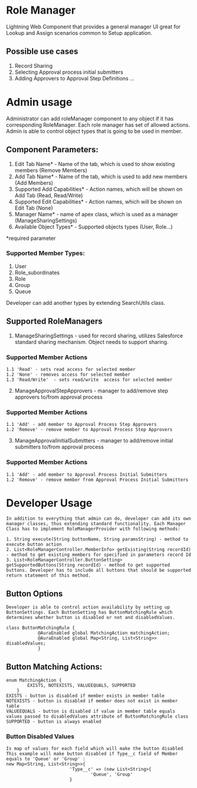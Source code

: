 # Role Manager

Lightning Web Component that provides a general manager UI great for Lookup and Assign scenarios common to Setup application.

## Possible use cases 
1. Record Sharing
2. Selecting Approval process initial submitters
3. Adding Approvers to Approval Step Definitions
...

# Admin usage

Administrator can add  roleManager component to any object if it has corresponding RoleManager. Each role manager has set of allowed actions. Admin is able to control object types that is going to be used in member.

## Component Parameters:
1. Edit Tab Name* - Name of the tab, which is used to show existing members (Remove Members)
2. Add Tab Name*  - Name of the tab, which is used to add new members (Add Members)
3. Supported Add Capabilities* - Action names, which will be shown on Add Tab (Read, Read/Write)
4. Supported Edit Capabilities* - Action names, which will be shown on Edit Tab (None)
5. Manager Name* - name of apex class, which is used as a manager (ManageSharingSettings)
6. Available Object Types* - Supported objects types (User, Role...)

*required parameter 
### Supported Member Types:
1. User
2. Role_subordinates
3. Role
4. Group
5. Queue

Developer can add another types by extending SearchUtils class.

## Supported RoleManagers
1. ManageSharingSettings - used for record sharing, utilizes Salesforce standard sharing mechanism. Object needs to support sharing.
### Supported Member Actions
    1.1 'Read' - sets read access for selected member
    1.2 'None' - removes access for selected member
    1.3 'Read/Write'  - sets read/write  access for selected member
2. ManageApprovalStepApprovers - manager to add/remove step approvers to/from approval process
### Supported Member Actions
    1.1 'Add' - add member to Approval Process Step Approvers
    1.2 'Remove' - remove member to Approval Process Step Approvers
3. ManageApprovalInitialSubmitters - manager to add/remove initial submitters to/from approval process
### Supported Member Actions
    1.1 'Add' - add member to Approval Process Initial Submitters
    1.2 'Remove' - remove member from Approval Process Initial Submitters
    
# Developer Usage
    
    In addition to everything that admin can do, developer can add its own manager classes, thus extending standard functionality. Each Manager Class has to implement RoleManagerProvider with following methods:
    
    1. String execute(String buttonName, String paramsString) - method to execute button action
    2. List<RoleManagerController.MemberInfo> getExisting(String recordId) - method to get existing members for specified in parameters record Id
    3. List<RoleManagerController.ButtonSetting> getSupportedButtons(String recordId) - method to get supported buttons. Developer has to include all buttons that should be supported return statement of this method.
    
## Button Options
    Developer is able to control action availability by setting up ButtonSettings. Each ButtonSetting has ButtonMatchingRule which determines whether button is disabled or not and disabledValues.
    
    class ButtonMatchingRule {
                @AuraEnabled global MatchingAction matchingAction;
                @AuraEnabled global Map<String, List<String>> disabledValues;
                }
                
## Button Matching Actions:
    enum MatchingAction {
            EXISTS, NOTEXISTS, VALUEEQUALS, SUPPORTED
        }
    EXISTS - button is disabled if member exists in member table
    NOTEXISTS - button is disabled if member does not exist in member table
    VALUEEQUALS - button is disabled if value in member table equals values passed to disabledValues attribute of ButtonMatchingRule class
    SUPPORTED - button is always enabled
### Button Disabled Values
    Is map of values for each field which will make the button disabled
    This example will make button disabled if Type__c field of Member equals to 'Queue' or 'Group' :
    new Map<String, List<String>>{
                            'Type__c' => (new List<String>{
                                    'Queue', 'Group'
                            }
    

